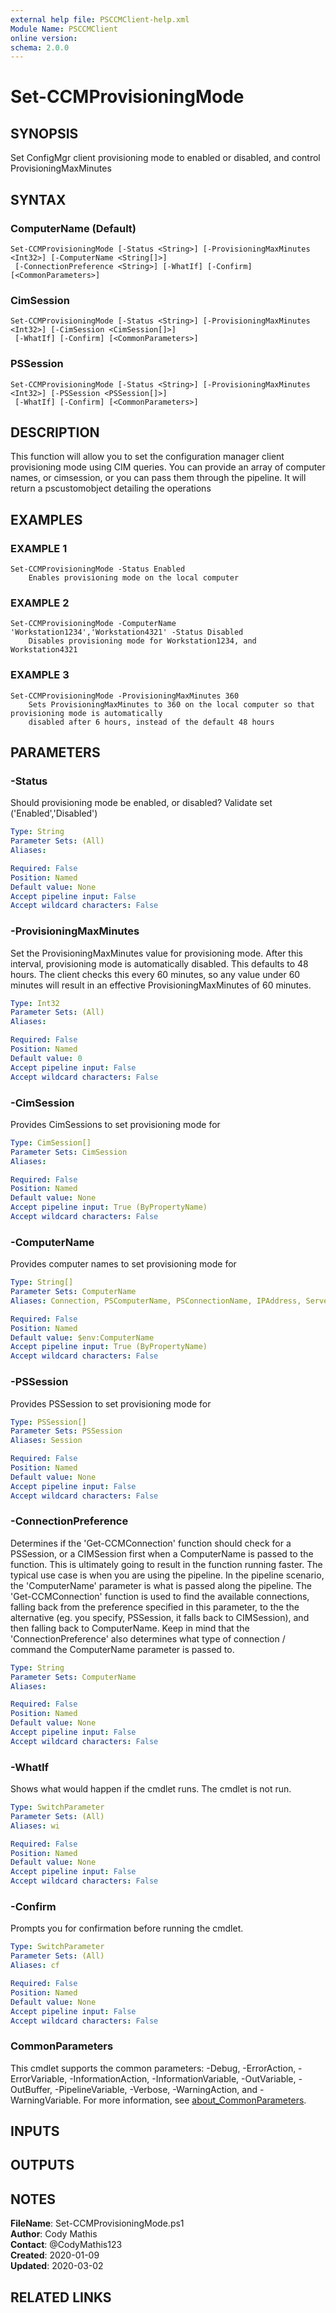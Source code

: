 ```yaml
---
external help file: PSCCMClient-help.xml
Module Name: PSCCMClient
online version:
schema: 2.0.0
---
```


# Set-CCMProvisioningMode

## SYNOPSIS
Set ConfigMgr client provisioning mode to enabled or disabled, and control ProvisioningMaxMinutes

## SYNTAX

### ComputerName (Default)
```
Set-CCMProvisioningMode [-Status <String>] [-ProvisioningMaxMinutes <Int32>] [-ComputerName <String[]>]
 [-ConnectionPreference <String>] [-WhatIf] [-Confirm] [<CommonParameters>]
```

### CimSession
```
Set-CCMProvisioningMode [-Status <String>] [-ProvisioningMaxMinutes <Int32>] [-CimSession <CimSession[]>]
 [-WhatIf] [-Confirm] [<CommonParameters>]
```

### PSSession
```
Set-CCMProvisioningMode [-Status <String>] [-ProvisioningMaxMinutes <Int32>] [-PSSession <PSSession[]>]
 [-WhatIf] [-Confirm] [<CommonParameters>]
```

## DESCRIPTION
This function will allow you to set the configuration manager client provisioning mode using CIM queries.
You can provide an array of computer names, or cimsession, or you can pass them through the pipeline.
It will return a pscustomobject detailing the operations

## EXAMPLES

### EXAMPLE 1
```
Set-CCMProvisioningMode -Status Enabled
    Enables provisioning mode on the local computer
```

### EXAMPLE 2
```
Set-CCMProvisioningMode -ComputerName 'Workstation1234','Workstation4321' -Status Disabled
    Disables provisioning mode for Workstation1234, and Workstation4321
```

### EXAMPLE 3
```
Set-CCMProvisioningMode -ProvisioningMaxMinutes 360
    Sets ProvisioningMaxMinutes to 360 on the local computer so that provisioning mode is automatically
    disabled after 6 hours, instead of the default 48 hours
```

## PARAMETERS

### -Status
Should provisioning mode be enabled, or disabled?
Validate set ('Enabled','Disabled')

```yaml
Type: String
Parameter Sets: (All)
Aliases:

Required: False
Position: Named
Default value: None
Accept pipeline input: False
Accept wildcard characters: False
```

### -ProvisioningMaxMinutes
Set the ProvisioningMaxMinutes value for provisioning mode.
After this interval, provisioning mode is
automatically disabled.
This defaults to 48 hours.
The client checks this every 60 minutes, so any
value under 60 minutes will result in an effective ProvisioningMaxMinutes of 60 minutes.

```yaml
Type: Int32
Parameter Sets: (All)
Aliases:

Required: False
Position: Named
Default value: 0
Accept pipeline input: False
Accept wildcard characters: False
```

### -CimSession
Provides CimSessions to set provisioning mode for

```yaml
Type: CimSession[]
Parameter Sets: CimSession
Aliases:

Required: False
Position: Named
Default value: None
Accept pipeline input: True (ByPropertyName)
Accept wildcard characters: False
```

### -ComputerName
Provides computer names to set provisioning mode for

```yaml
Type: String[]
Parameter Sets: ComputerName
Aliases: Connection, PSComputerName, PSConnectionName, IPAddress, ServerName, HostName, DNSHostName

Required: False
Position: Named
Default value: $env:ComputerName
Accept pipeline input: True (ByPropertyName)
Accept wildcard characters: False
```

### -PSSession
Provides PSSession to set provisioning mode for

```yaml
Type: PSSession[]
Parameter Sets: PSSession
Aliases: Session

Required: False
Position: Named
Default value: None
Accept pipeline input: False
Accept wildcard characters: False
```

### -ConnectionPreference
Determines if the 'Get-CCMConnection' function should check for a PSSession, or a CIMSession first when a ComputerName
is passed to the function.
This is ultimately going to result in the function running faster.
The typical use case is
when you are using the pipeline.
In the pipeline scenario, the 'ComputerName' parameter is what is passed along the
pipeline.
The 'Get-CCMConnection' function is used to find the available connections, falling back from the preference
specified in this parameter, to the the alternative (eg.
you specify, PSSession, it falls back to CIMSession), and then
falling back to ComputerName.
Keep in mind that the 'ConnectionPreference' also determines what type of connection / command
the ComputerName parameter is passed to.

```yaml
Type: String
Parameter Sets: ComputerName
Aliases:

Required: False
Position: Named
Default value: None
Accept pipeline input: False
Accept wildcard characters: False
```

### -WhatIf
Shows what would happen if the cmdlet runs.
The cmdlet is not run.

```yaml
Type: SwitchParameter
Parameter Sets: (All)
Aliases: wi

Required: False
Position: Named
Default value: None
Accept pipeline input: False
Accept wildcard characters: False
```

### -Confirm
Prompts you for confirmation before running the cmdlet.

```yaml
Type: SwitchParameter
Parameter Sets: (All)
Aliases: cf

Required: False
Position: Named
Default value: None
Accept pipeline input: False
Accept wildcard characters: False
```

### CommonParameters
This cmdlet supports the common parameters: -Debug, -ErrorAction, -ErrorVariable, -InformationAction, -InformationVariable, -OutVariable, -OutBuffer, -PipelineVariable, -Verbose, -WarningAction, and -WarningVariable. For more information, see [about_CommonParameters](http://go.microsoft.com/fwlink/?LinkID=113216).

## INPUTS

## OUTPUTS

## NOTES

**FileName**:    Set-CCMProvisioningMode.ps1  
**Author**:      Cody Mathis  
**Contact**:     @CodyMathis123  
**Created**:     2020-01-09  
**Updated**:     2020-03-02  

## RELATED LINKS
